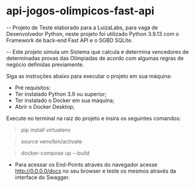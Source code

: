 # api-jogos-olimpicos-fast-api

-- Projeto de Teste elaborado para a LuizaLabs, para vaga de Desenvolvedor Python, neste projeto foi utilizado Python 3.9.13 com o Framework de back-end Fast API e o SGBD SQLite.

-- Este projeto simula um Sistema que calcula e determina vencedores de determinadas provas das Olímpiadas de acordo com algumas regras de negócio definidas previamente.

Siga as instruções abaixo para executar o projeto em sua máquina:

- Pré requisitos:
- Ter instalado Python 3.9 ou superior;
- Ter instalado o Docker em sua máquina;
- Abrir o Docker Desktop;

Execute no terminal na raiz do projeto e insira os seguintes comandos:

> pip install virtualenv

> source venv/bin/activate

> docker-compose up --build

- Para acessar os End-Points através do navegador acesse http://0.0.0.0/docs no seu browser e teste os mesmos através da interface do Swagger.
